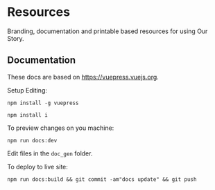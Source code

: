 # Resources

Branding, documentation and printable based resources for using Our Story.

## Documentation

These docs are based on https://vuepress.vuejs.org.

Setup Editing:

`npm install -g vuepress`

`npm install i`

To preview changes on you machine:

`npm run docs:dev`

Edit files in the `doc_gen` folder.

To deploy to live site:

`npm run docs:build && git commit -am"docs update" && git push`